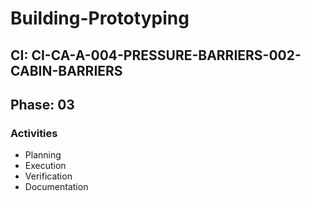 # Building-Prototyping

## CI: CI-CA-A-004-PRESSURE-BARRIERS-002-CABIN-BARRIERS
## Phase: 03

### Activities
- Planning
- Execution
- Verification
- Documentation

